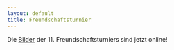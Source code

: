 ```yaml
---
layout: default
title: Freundschaftsturnier
---
```


Die [Bilder](https://www.flickr.com/photos/117851037@N03/albums/72157659468607433/page1) der 11. Freundschaftsturniers sind jetzt online!